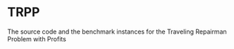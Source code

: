 # TRPP
The source code and the benchmark instances for the Traveling Repairman Problem with Profits
